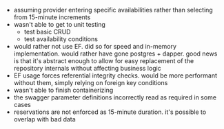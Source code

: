 ﻿- assuming provider entering specific availabilities rather than selecting from 15-minute increments
- wasn't able to get to unit testing
    - test basic CRUD
    - test availability conditions
- would rather not use EF. did so for speed and in-memory implementation. would rather have gone postgres + dapper. good news is that it's abstract enough to allow for easy replacement of the repository internals without affecting business logic
- EF usage forces referential integrity checks. would be more performant without them, simply relying on foreign key conditions
- wasn't able to finish containerizing
- the swagger parameter definitions incorrectly read as required in some cases
- reservations are not enforced as 15-minute duration. it's possible to overlap with bad data